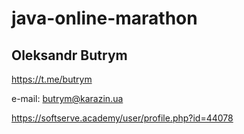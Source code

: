 # java-online-marathon

## Oleksandr Butrym

https://t.me/butrym

e-mail: butrym@karazin.ua

https://softserve.academy/user/profile.php?id=44078

